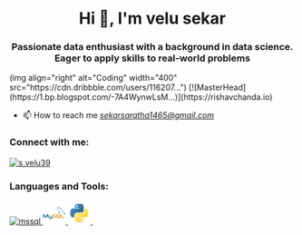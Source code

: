 <h1 align="center">Hi 👋, I'm velu sekar </h1>
<h3 align="center">Passionate data enthusiast with a background in data science. Eager to apply skills to real-world problems</h3>
(img align="right" alt="Coding" width="400" src="https://cdn.dribbble.com/users/116207...")
[![MasterHead](https://1.bp.blogspot.com/-7A4WynwLsM...)](https://rishavchanda.io)

- 📫 How to reach me *sekarsaratha1465@gmail.com*

<h3 align="left">Connect with me:</h3>
<p align="left">
<a href="https://instagram.com/s.velu39" target="blank"><img align="center" src="https://raw.githubusercontent.com/rahuldkjain/github-profile-readme-generator/master/src/images/icons/Social/instagram.svg" alt="s.velu39" height="30" width="40" /></a>
</p>

<h3 align="left">Languages and Tools:</h3>
<p align="left"> <a href="https://www.microsoft.com/en-us/sql-server" target="_blank" rel="noreferrer"> <img src="https://www.svgrepo.com/show/303229/microsoft-sql-server-logo.svg" alt="mssql" width="40" height="40"/> </a> <a href="https://www.mysql.com/" target="_blank" rel="noreferrer"> <img src="https://raw.githubusercontent.com/devicons/devicon/master/icons/mysql/mysql-original-wordmark.svg" alt="mysql" width="40" height="40"/> </a> <a href="https://www.python.org" target="_blank" rel="noreferrer"> <img src="https://raw.githubusercontent.com/devicons/devicon/master/icons/python/python-original.svg" alt="python" width="40" height="40"/> </a> </p>
